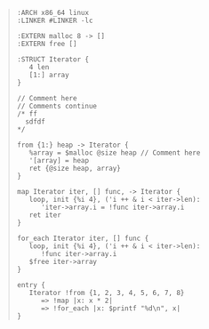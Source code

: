 > ```
> :ARCH x86_64 linux
> :LINKER #LINKER -lc
> 
> :EXTERN malloc 8 -> []
> :EXTERN free []
> 
> :STRUCT Iterator {
>    4 len
>    [1:] array
> }
> 
> // Comment here
> // Comments continue
> /* ff
>   sdfdf
> */
>
> from {1:} heap -> Iterator {
>    %array = $malloc @size heap // Comment here
>    '[array] = heap
>    ret {@size heap, array}
> }
> 
> map Iterator iter, [] func, -> Iterator {
>    loop, init {%i 4}, ('i ++ & i < iter->len):
>       'iter->array.i = !func iter->array.i
>    ret iter
> }
> 
> for_each Iterator iter, [] func {
>    loop, init {%i 4}, ('i ++ & i < iter->len):
>       !func iter->array.i
>    $free iter->array
> }
> 
> entry {
>    Iterator !from {1, 2, 3, 4, 5, 6, 7, 8}
>       => !map |x: x * 2|
>       => !for_each |x: $printf "%d\n", x|
> }
> ```
